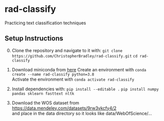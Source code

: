 # rad-classify
Practicing text classification techniques

## Setup Instructions

0. Clone the repository and navigate to it with: 
`git clone https://github.com/ChristopherBradley/rad-classify.git`
`cd rad-classify`

1. Download miniconda from [here](https://docs.conda.io/en/latest/miniconda.html#macos-installers)
Create an environment with `conda create --name rad-classify python=3.8`  
Activate the environment with `conda activate rad-classify`

2. Install dependencies with: 
`pip install --editable .`
`pip install numpy pandas sklearn fasttext nltk`

1. Download the WOS dataset from https://data.mendeley.com/datasets/9rw3vkcfy4/2  
and place in the data directory so it looks like data/WebOfScience/...

